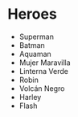 # Heroes

* Superman
* Batman
* Aquaman
* Mujer Maravilla
* Linterna Verde
* Robin
* Volcán Negro
* Harley
* Flash
